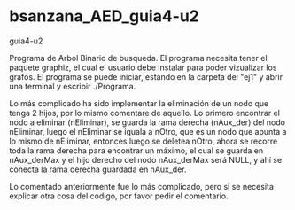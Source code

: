 # bsanzana_AED_guia4-u2
guia4-u2

Programa de Arbol Binario de busqueda.
El programa necesita tener el paquete graphiz, el cual el usuario debe instalar para poder vizualizar los grafos.
El programa se puede iniciar, estando en la carpeta del "ej1" y abrir una terminal y escribir ./Programa.

Lo más complicado ha sido implementar la eliminación de un nodo que tenga 2 hijos, por lo mismo comentare de aquello. Lo primero encontrar el nodo a eliminar (nEliminar), se guarda la rama derecha (nAux_der) del nodo nEliminar, luego el nEliminar se iguala a nOtro, que es un nodo que apunta a lo mismo de nEliminar, entonces luego se deletea nOtro, ahora se recorre toda la rama derecha para encontrar un máximo, el cual se guarda en nAux_derMax y el hijo derecho del nodo nAux_derMax será NULL, y ahí se conecta la rama derecha guardada en nAux_der.

Lo comentado anteriormente fue lo más complicado, pero si se necesita explicar otra cosa del codigo, por favor pedir el comentario.
